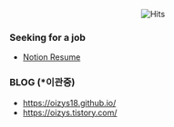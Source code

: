 <div align=center>
  
![Hits](https://hits.seeyoufarm.com/api/count/incr/badge.svg?url=https%3A%2F%2Fgithub.com%2FOizys18)

</div>

<!-- [![Anurag's github stats](https://github-readme-stats.vercel.app/api?username=oizys18)](https://github.com/oizys18/github-readme-stats) -->

<!-- [![Top Langs](https://github-readme-stats.vercel.app/api/top-langs/?username=oizys18&layout=compact)](https://github.com/oizys18/github-readme-stats) -->

### Seeking for a job
- [Notion Resume](https://www.notion.so/chanwoo20/d32421df0a9744fbb8aef2a43326a47f)

### BLOG (*이관중)
- https://oizys18.github.io/
- https://oizys.tistory.com/  

<!-- ### Participated Projects 
- [![그래잇](https://img.shields.io/badge/PJT-그래잇(GREAT)-orange)](https://github.com/Oizys18/GREAT)
- [![분실둥실](https://img.shields.io/badge/PJT-분실둥실(BSDS)-blue)](https://github.com/Oizys18/BSDS)
- [![아로새김](https://img.shields.io/badge/PJT-아로새김(Arosaegim)-red)](https://github.com/Oizys18/AROSAEGIM)
--> 

<!--
**Oizys18/Oizys18** is a ✨ _special_ ✨ repository because its `README.md` (this file) appears on your GitHub profile.

Here are some ideas to get you started:

- 🔭 I’m currently working on ...
- 🌱 I’m currently learning ...
- 👯 I’m looking to collaborate on ...
- 🤔 I’m looking for help with ...
- 💬 Ask me about ...
- 📫 How to reach me: ...
- 😄 Pronouns: ...
- ⚡ Fun fact: ...
-->
